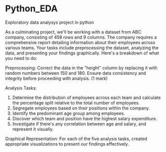 # Python_EDA
Exploratory data analysys project in python

As a culminating project, we'll be working with a dataset from ABC company, consisting of 458 rows and 9 columns. The company requires a comprehensive report detailing information about their employees across various teams. Your tasks include preprocessing the dataset, analyzing the data, and presenting your findings graphically. Here's a breakdown of what you need to do:

Preprocessing:
Correct the data in the "height" column by replacing it with random numbers between 150 and 180. Ensure data consistency and integrity before proceeding with analysis. (1 mark)

Analysis Tasks:
1. Determine the distribution of employees across each team and calculate the percentage split relative to the total number of employees. 
2. Segregate employees based on their positions within the company. 
3. Identify the predominant age group among employees. 
4. Discover which team and position have the highest salary expenditure.
5. Investigate if there's any correlation between age and salary, and represent it visually.

Graphical Representation:
For each of the five analysis tasks, created appropriate visualizations to present our findings effectively.
